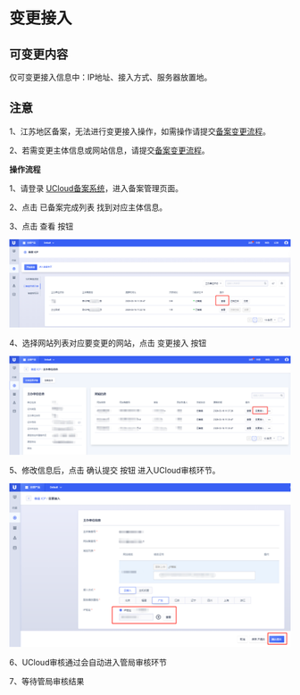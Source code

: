 # 变更接入

## 可变更内容

仅可变更接入信息中：IP地址、接入方式、服务器放置地。

## 注意

1、江苏地区备案，无法进行变更接入操作，如需操作请提交[备案变更流程](https://docs.ucloud.cn/beian1/guidance/guidance7)。

2、若需变更主体信息或网站信息，请提交[备案变更流程](https://docs.ucloud.cn/beian1/guidance/guidance7)。

**操作流程**

1、请登录
[UCloud备案系统](https://console.ucloud.cn/icp)，进入备案管理页面。

2、点击 已备案完成列表 找到对应主体信息。

3、点击 查看 按钮

![](/images/guidance/变更接入1.png)

4、选择网站列表对应要变更的网站，点击 变更接入 按钮

![](/images/guidance/变更接入2.png)

5、修改信息后，点击 确认提交 按钮 进入UCloud审核环节。

![](/images/guidance/变更接入3.png)

6、UCloud审核通过会自动进入管局审核环节

7、等待管局审核结果